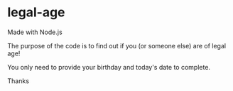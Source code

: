 # legal-age

Made with Node.js

The purpose of the code is to find out if you (or someone else) are of legal age!

You only need to provide your birthday and today's date to complete.

Thanks
